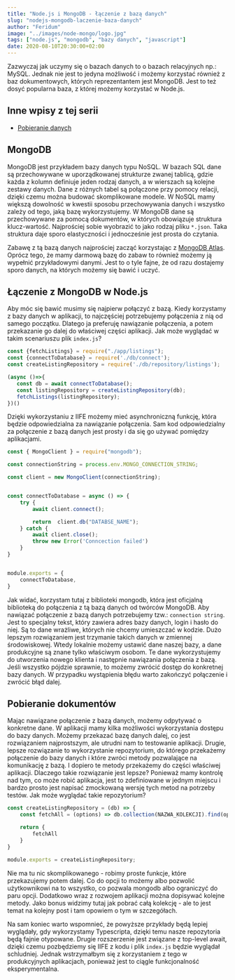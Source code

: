 ```yaml
---
title: "Node.js i MongoDB - łączenie z bazą danych"
slug: "nodejs-mongodb-laczenie-baza-danych"
author: "Feridum"
image: "../images/node-mongo/logo.jpg"
tags: ["node.js", "mongodb", "bazy danych", "javascript"]
date: 2020-08-10T20:30:00+02:00
---
```


Zazwyczaj jak uczymy się o bazach danych to o bazach relacyjnych np.: MySQL. Jednak nie jest to jedyna możliwość i możemy korzystać również z baz dokumentowych, których reprezentantem jest MongoDB. Jest to też dosyć popularna baza, z której możemy korzystać w Node.js.

<!--more-->

## Inne wpisy z tej serii

- [Pobieranie danych](https://fsgeek.pl/post/nodejs-mongodb-pobieranie-danych/)

## MongoDB

MongoDB jest przykładem bazy danych typu NoSQL. W bazach SQL dane są przechowywane w uporządkowanej strukturze zwanej tablicą, gdzie każda z kolumn definiuje jeden rodzaj danych, a w wierszach są kolejne zestawy danych. Dane z różnych tabel są połączone przy pomocy relacji, dzięki czemu można budować skomplikowane modele. W NoSQL mamy większą dowolność w kwestii sposobu przechowywania danych i wszystko zależy od tego, jaką bazę wykorzystujemy. W MongoDB dane są przechowywane za pomocą dokumentów, w których obowiązuje struktura klucz-wartość. Najprościej sobie wyobrazić to jako rodzaj pliku `*.json`. Taka struktura daje sporo elastyczności i jednocześnie jest prosta do czytania. 

Zabawę z tą bazą danych najprościej zacząć korzystając z [MongoDB Atlas](https://www.mongodb.com/cloud/atlas). Oprócz tego, że mamy darmową bazę do zabaw to również możemy ją wypełnić przykładowymi danymi. Jest to o tyle fajne, że od razu dostajemy sporo danych, na których możemy się bawić i uczyć. 

## Łączenie z MongoDB w Node.js

Aby móc się bawić musimy się najpierw połączyć z bazą. Kiedy korzystamy z bazy danych w aplikacji, to najczęściej potrzebujemy połączenia z nią od samego początku. Dlatego ja preferuję nawiązanie połączenia, a potem przekazanie go dalej do właściwej części aplikacji. Jak może wyglądać w takim scenariuszu plik `index.js`? 

```js
const {fetchListings} = require("./app/listings");
const {connectToDatabase} = require('./db/connect');
const createListingRepository = require('./db/repository/listings');

(async ()=>{
   const db = await connectToDatabase();
   const listingRepository = createListingRepository(db);
   fetchListings(listingRepository);
})()

```

Dzięki wykorzystaniu z IIFE możemy mieć asynchroniczną funkcję, która będzie odpowiedzialna za nawiązanie połączenia. Sam kod odpowiedzialny za połączenie z bazą danych jest prosty i da się go używać pomiędzy aplikacjami.

```js
const { MongoClient } = require("mongodb");

const connectionString = process.env.MONGO_CONNECTION_STRING;

const client = new MongoClient(connectionString);


const connectToDatabase = async () => {
    try {
        await client.connect();

        return  client.db("DATABSE_NAME");
    } catch {
        await client.close();
        throw new Error('Conncection failed')
    }
}


module.exports = {
    connectToDatabase,
}

```

Jak widać, korzystam tutaj z biblioteki mongodb, która jest oficjalną biblioteką do połączenia z tą bazą danych od twórców MongoDB. Aby nawiązać połączenie z bazą danych potrzebujemy tzw.: `connection string`. Jest to specjalny tekst, który zawiera adres bazy danych, login i hasło do niej. Są to dane wrażliwe, których nie chcemy umieszczać w kodzie. Dużo lepszym rozwiązaniem jest trzymanie takich danych w zmiennej środowiskowej. Wtedy lokalnie możemy ustawić dane naszej bazy, a dane produkcyjne są znane tylko właściwym osobom. Te dane wykorzystujemy do utworzenia nowego klienta i następnie nawiązania połączenia z bazą. Jeśli wszystko pójdzie sprawnie, to możemy zwrócić dostęp do konkretnej bazy danych. W przypadku wystąpienia błędu warto zakończyć połączenie i zwrócić błąd dalej.

## Pobieranie dokumentów

Mając nawiązane połączenie z bazą danych, możemy odpytywać o konkretne dane.  W aplikacji mamy kilka możliwości wykorzystania dostępu do bazy danych. Możemy przekazać bazę danych dalej, co jest rozwiązaniem najprostszym, ale utrudni nam to testowanie aplikacji. Drugie, lepsze rozwiązanie to wykorzystanie repozytorium, do którego przekażemy połączenie do bazy danych i które zwróci metody pozwalające na komunikację z bazą. I dopiero te metody przekażemy do części właściwej aplikacji. Dlaczego takie rozwiązanie jest lepsze? Ponieważ mamy kontrolę nad tym, co może robić aplikacja, jest to zdefiniowane w jednym miejscu i bardzo prosto jest napisać zmockowaną wersję tych metod na potrzeby testów. Jak może wyglądać takie repozytorium?

```js
const createListingRepository = (db) => {
    const fetchAll = (options) => db.collection(NAZWA_KOLEKCJI).find(options);

    return {
        fetchAll
    }
}

module.exports = createListingRepository;
```

Nie ma tu nic skomplikowanego - robimy proste funkcje, które przekazujemy potem dalej. Co do opcji to możemy albo pozwolić użytkownikowi na to wszystko, co pozwala mongodb albo ograniczyć do paru opcji. Dodatkowo wraz z rozwojem aplikacji można dopisywać kolejne metody. Jako bonus widzimy tutaj jak pobrać całą kolekcję - ale to jest temat na kolejny post i tam opowiem o tym w szczegółach.  

Na sam koniec warto wspomnieć, że powyższe przykłady będą lepiej wyglądały, gdy wykorzystamy Typescripta, dzięki temu nasze repozytoria będą fajnie otypowane. Drugie rozszerzenie jest związane z top-level await, dzięki czemu pozbędziemy się IIFE z kodu i plik `index.js` będzie wyglądał schludniej. Jednak wstrzymałbym się z korzystaniem z tego w produkcyjnych aplikacjach, ponieważ jest to ciągle funkcjonalność eksperymentalna.
